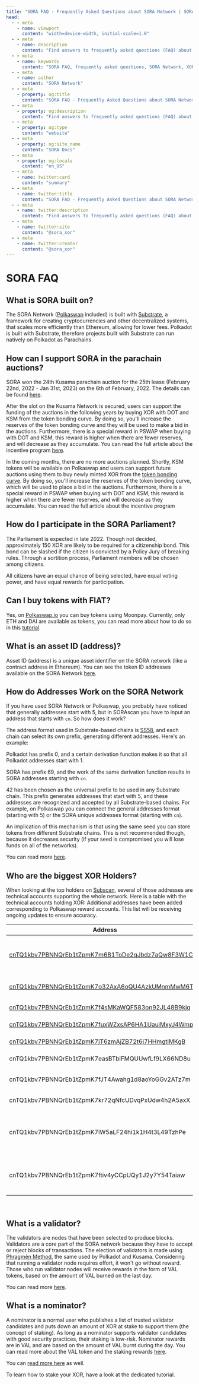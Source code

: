 ```yaml
---
title: "SORA FAQ - Frequently Asked Questions about SORA Network | SORA Docs"
head:
  - - meta
    - name: viewport
      content: "width=device-width, initial-scale=1.0"
  - - meta
    - name: description
      content: "Find answers to frequently asked questions (FAQ) about SORA - a decentralized economic system built on the SORA Network. Get insights on XOR token, staking, governance, and more."
  - - meta
    - name: keywords
      content: "SORA FAQ, frequently asked questions, SORA Network, XOR token, staking, governance"
  - - meta
    - name: author
      content: "SORA Network"
  - - meta
    - property: og:title
      content: "SORA FAQ - Frequently Asked Questions about SORA Network | SORA Docs"
  - - meta
    - property: og:description
      content: "Find answers to frequently asked questions (FAQ) about SORA - a decentralized economic system built on the SORA Network. Get insights on XOR token, staking, governance, and more."
  - - meta
    - property: og:type
      content: "website"
  - - meta
    - property: og:site_name
      content: "SORA Docs"
  - - meta
    - property: og:locale
      content: "en_US"
  - - meta
    - name: twitter:card
      content: "summary"
  - - meta
    - name: twitter:title
      content: "SORA FAQ - Frequently Asked Questions about SORA Network | SORA Docs"
  - - meta
    - name: twitter:description
      content: "Find answers to frequently asked questions (FAQ) about SORA - a decentralized economic system built on the SORA Network. Get insights on XOR token, staking, governance, and more."
  - - meta
    - name: twitter:site
      content: "@sora_xor"
  - - meta
    - name: twitter:creator
      content: "@sora_xor"
---
```


# SORA FAQ

## What is SORA built on?

The SORA Network ([Polkaswap](https://polkaswap.io/) included) is built with [Substrate](https://www.parity.io/substrate), a framework for creating cryptocurrencies and other decentralized systems, that scales more efficiently than Ethereum, allowing for lower fees. Polkadot is built with Substrate, therefore projects built with Substrate can run natively on Polkadot as Parachains.

## How can I support SORA in the parachain auctions?

SORA won the 24th Kusama parachain auction for the 25th lease (February 22nd, 2022 - Jan 31st, 2023) on the 6th of February, 2022. The details can be found [here](https://wiki.sora.org/sora-kusama-parachain-crowdloan).

After the slot on the Kusama Network is secured, users can support the funding of the auctions in the following years by buying XOR with DOT and KSM from the token bonding curve. By doing so, you'll increase the reserves of the token bonding curve and they will be used to make a bid in the auctions. Furthermore, there is a special reward in PSWAP when buying with DOT and KSM, this reward is higher when there are fewer reserves, and will decrease as they accumulate. You can read the full article about the incentive program [here](https://medium.com/polkaswap/pswap-rewards-part-2-the-sora-token-bonding-curve-70fab4c3f1b8).

In the coming months, there are no more auctions planned. Shortly, KSM tokens will be available on Polkaswap and users can support future auctions using them to buy newly minted XOR from the [token bonding curve](https://wiki.sora.org/token-bonding-curve). By doing so, you'll increase the reserves of the token bonding curve, which will be used to place a bid in the auctions. Furthermore, there is a special reward in PSWAP when buying with DOT and KSM, this reward is higher when there are fewer reserves, and will decrease as they accumulate. You can read the full article about the incentive program

## How do I participate in the SORA Parliament?

The Parliament is expected in late 2022. Though not decided, approximately 150 XOR are likely to be required for a citizenship bond. This bond can be slashed if the citizen is convicted by a Policy Jury of breaking rules. Through a sortition process, Parliament members will be chosen among citizens.

All citizens have an equal chance of being selected, have equal voting power, and have equal rewards for participation.

## Can I buy tokens with FIAT?

Yes, on [Polkaswap.io](https://polkaswap.io/#/swap) you can buy tokens using Moonpay. Currently, only ETH and DAI are available as tokens, you can read more about how to do so in this [tutorial](https://wiki.sora.org/guides/how-to-buy-tokens-using-moonpay-with-your-credit-card).

## What is an asset ID (address)?

Asset ID (address) is a unique asset identifier on the SORA network (like a contract address in Ethereum). You can see the token ID addresses available on the SORA Network [here](https://wiki.sora.org/polkaswap/tokens-id-addresses).

## How do Addresses Work on the SORA Network

If you have used SORA Network or Polkaswap, you probably have noticed that generally addresses start with 5, but in SORAscan you have to input an address that starts with `cn`. So how does it work?

The address format used in Substrate-based chains is [SS58](<https://github.com/paritytech/substrate/wiki/External-Address-Format-(SS58)>), and each chain can select its own prefix, generating different addresses. Here's an example:

Polkadot has prefix 0, and a certain derivation function makes it so that all Polkadot addresses start with 1.

SORA has prefix 69, and the work of the same derivation function results in SORA addresses starting with `cn`.

42 has been chosen as the universal prefix to be used in any Substrate chain. This prefix generates addresses that start with 5, and these addresses are recognized and accepted by all Substrate-based chains. For example, on Polkaswap you can connect the general addresses format (starting with 5) or the SORA unique addresses format (starting with `cn`).

An implication of this mechanism is that using the same seed you can store tokens from different Substrate chains. This is not recommended though, because it decreases security (if your seed is compromised you will lose funds on all of the networks).

You can read more [here](https://wiki.polkadot.network/docs/en/learn-accounts).

## Who are the biggest XOR Holders? <a href="#who-are-the-biggest-xor-holders" id="who-are-the-biggest-xor-holders"></a>

When looking at the top holders on [Subscan](https://sora.subscan.io/account), several of those addresses are technical accounts supporting the whole network. Here is a table with the technical accounts holding XOR: Additional addresses have been added corresponding to Polkaswap reward accounts. This list will be receiving ongoing updates to ensure accuracy.

| Address                                                                                                                                   | Role                                           |
| ----------------------------------------------------------------------------------------------------------------------------------------- | ---------------------------------------------- |
| ​[cnTQ1kbv7PBNNQrEb1tZpmK7m6B1ToDe2qJbdz7aQw8F3W1CK ](https://sora.subscan.io/account/cnTQ1kbv7PBNNQrEb1tZpmK7m6B1ToDe2qJbdz7aQw8F3W1CK)​ | **Smart contract of the Ethereum bridge**      |
| ​[cnTQ1kbv7PBNNQrEb1tZpmK7o32AxA6oQU4AzkUMnmMwM6Tk7](https://sora.subscan.io/account/cnTQ1kbv7PBNNQrEb1tZpmK7o32AxA6oQU4AzkUMnmMwM6Tk7)​  | **XOR-PSWAP pool**                             |
| ​[cnTQ1kbv7PBNNQrEb1tZpmK7f4sMKaWQF583on92JL48B9kjq ](https://sora.subscan.io/account/cnTQ1kbv7PBNNQrEb1tZpmK7f4sMKaWQF583on92JL48B9kjq)​ | **XOR-VAL pool**                               |
| ​[cnTQ1kbv7PBNNQrEb1tZpmK7fuxWZxsAP6HA1UauiMxyJ4Wmp ](https://sora.subscan.io/account/cnTQ1kbv7PBNNQrEb1tZpmK7fuxWZxsAP6HA1UauiMxyJ4Wmp)​ | **XOR-DAI pool**                               |
| ​[cnTQ1kbv7PBNNQrEb1tZpmK7jT6zmAjZB72t6j7HHmgtiMKgB ](https://sora.subscan.io/account/cnTQ1kbv7PBNNQrEb1tZpmK7jT6zmAjZB72t6j7HHmgtiMKgB)​ | **XOR-ETH pool**                               |
| cnTQ1kbv7PBNNQrEb1tZpmK7easBTbiFMQUUwfLf9LX66ND8u                                                                                         | **TBC Rewards**                                |
| cnTQ1kbv7PBNNQrEb1tZpmK7fJT4Awahg1d8aoYoGGv2ATz7m                                                                                         | **Market Maker Rewards**                       |
| cnTQ1kbv7PBNNQrEb1tZpmK7kr72qNfcUDvqPxUdw4h2A5axX                                                                                         | **Farming Rewards**                            |
| cnTQ1kbv7PBNNQrEb1tZpmK7iW5aLF24hi1k1H4t3L49TzhPe                                                                                         | **Pre-Launch PSWAP and VAL Reserve Account**   |
| cnTQ1kbv7PBNNQrEb1tZpmK7ftiv4yCCpUQy1J2y7Y54Taiaw                                                                                         | **PSWAP Distribution for Liquidity Providers** |

​

## What is a validator?

The validators are nodes that have been selected to produce blocks. Validators are a core part of the SORA network because they have to accept or reject blocks of transactions. The election of validators is made using [Phragmèn Method](https://wiki.polkadot.network/docs/en/learn-phragmen), the same used by Polkadot and Kusama. Considering that running a validator node requires effort, it won't go without reward. Those who run validator nodes will receive rewards in the form of VAL tokens, based on the amount of VAL burned on the last day.

You can read more [here](/consensus).

## What is a nominator?

A nominator is a normal user who publishes a list of trusted validator candidates and puts down an amount of XOR at stake to support them (the concept of staking). As long as a nominator supports validator candidates with good security practices, their staking is low-risk. Nominator rewards are in VAL and are based on the amount of VAL burnt during the day. You can read more about the VAL token and the staking rewards [here](https://medium.com/sora-xor/sora-validator-rewards-419320e22df8).

You can [read more here](/consensus) as well.

To learn how to stake your XOR, have a look at the dedicated tutorial.
